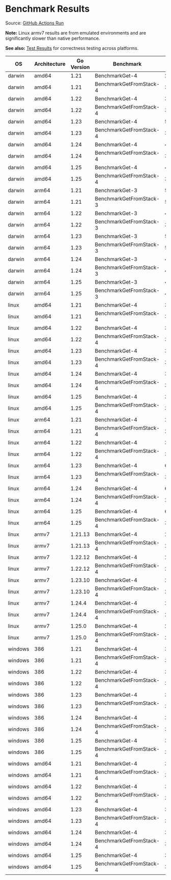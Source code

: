 # Benchmark Results

Source: [GitHub Actions Run](https://github.com/outrigdev/goid/actions/runs/16952394384/job/48047934444)

**Note:** Linux armv7 results are from emulated environments and are significantly slower than native performance.

**See also:** [Test Results](testresults.md) for correctness testing across platforms.

| OS | Architecture | Go Version | Benchmark | Iterations | ns/op |
|---|---|---|---|---|---|
| darwin | amd64 | 1.21 | BenchmarkGet-4 | 281617 | 4246 |
| darwin | amd64 | 1.21 | BenchmarkGetFromStack-4 | 311266 | 3929 |
| darwin | amd64 | 1.22 | BenchmarkGet-4 | 353326 | 3426 |
| darwin | amd64 | 1.22 | BenchmarkGetFromStack-4 | 326725 | 3515 |
| darwin | amd64 | 1.23 | BenchmarkGet-4 | 510257491 | 2.354 |
| darwin | amd64 | 1.23 | BenchmarkGetFromStack-4 | 347304 | 3407 |
| darwin | amd64 | 1.24 | BenchmarkGet-4 | 438443386 | 2.978 |
| darwin | amd64 | 1.24 | BenchmarkGetFromStack-4 | 307723 | 3916 |
| darwin | amd64 | 1.25 | BenchmarkGet-4 | 480184009 | 2.504 |
| darwin | amd64 | 1.25 | BenchmarkGetFromStack-4 | 347685 | 3821 |
| darwin | arm64 | 1.21 | BenchmarkGet-3 | 542028 | 2374 |
| darwin | arm64 | 1.21 | BenchmarkGetFromStack-3 | 540763 | 2850 |
| darwin | arm64 | 1.22 | BenchmarkGet-3 | 499723 | 3351 |
| darwin | arm64 | 1.22 | BenchmarkGetFromStack-3 | 353186 | 3278 |
| darwin | arm64 | 1.23 | BenchmarkGet-3 | 563719041 | 2.191 |
| darwin | arm64 | 1.23 | BenchmarkGetFromStack-3 | 521589 | 2312 |
| darwin | arm64 | 1.24 | BenchmarkGet-3 | 456102579 | 2.501 |
| darwin | arm64 | 1.24 | BenchmarkGetFromStack-3 | 436033 | 2681 |
| darwin | arm64 | 1.25 | BenchmarkGet-3 | 463723759 | 2.737 |
| darwin | arm64 | 1.25 | BenchmarkGetFromStack-3 | 401673 | 3349 |
| linux | amd64 | 1.21 | BenchmarkGet-4 | 377533 | 3217 |
| linux | amd64 | 1.21 | BenchmarkGetFromStack-4 | 375058 | 3173 |
| linux | amd64 | 1.22 | BenchmarkGet-4 | 368794 | 3281 |
| linux | amd64 | 1.22 | BenchmarkGetFromStack-4 | 364500 | 3247 |
| linux | amd64 | 1.23 | BenchmarkGet-4 | 384602512 | 3.143 |
| linux | amd64 | 1.23 | BenchmarkGetFromStack-4 | 377143 | 3180 |
| linux | amd64 | 1.24 | BenchmarkGet-4 | 384162895 | 3.116 |
| linux | amd64 | 1.24 | BenchmarkGetFromStack-4 | 359095 | 3309 |
| linux | amd64 | 1.25 | BenchmarkGet-4 | 385248692 | 3.117 |
| linux | amd64 | 1.25 | BenchmarkGetFromStack-4 | 362942 | 3257 |
| linux | arm64 | 1.21 | BenchmarkGet-4 | 292501 | 4066 |
| linux | arm64 | 1.21 | BenchmarkGetFromStack-4 | 293904 | 4058 |
| linux | arm64 | 1.22 | BenchmarkGet-4 | 311624 | 3834 |
| linux | arm64 | 1.22 | BenchmarkGetFromStack-4 | 314026 | 3812 |
| linux | arm64 | 1.23 | BenchmarkGet-4 | 678060669 | 1.769 |
| linux | arm64 | 1.23 | BenchmarkGetFromStack-4 | 316370 | 3765 |
| linux | arm64 | 1.24 | BenchmarkGet-4 | 678067620 | 1.769 |
| linux | arm64 | 1.24 | BenchmarkGetFromStack-4 | 297493 | 4015 |
| linux | arm64 | 1.25 | BenchmarkGet-4 | 677853956 | 1.769 |
| linux | arm64 | 1.25 | BenchmarkGetFromStack-4 | 340588 | 3521 |
| linux | armv7 | 1.21.13 | BenchmarkGet-4 | 21975 | 54786 |
| linux | armv7 | 1.21.13 | BenchmarkGetFromStack-4 | 22383 | 54206 |
| linux | armv7 | 1.22.12 | BenchmarkGet-4 | 22575 | 53237 |
| linux | armv7 | 1.22.12 | BenchmarkGetFromStack-4 | 22734 | 52224 |
| linux | armv7 | 1.23.10 | BenchmarkGet-4 | 21726 | 55565 |
| linux | armv7 | 1.23.10 | BenchmarkGetFromStack-4 | 21351 | 55053 |
| linux | armv7 | 1.24.4 | BenchmarkGet-4 | 22716 | 52393 |
| linux | armv7 | 1.24.4 | BenchmarkGetFromStack-4 | 22808 | 52463 |
| linux | armv7 | 1.25.0 | BenchmarkGet-4 | 22480 | 53489 |
| linux | armv7 | 1.25.0 | BenchmarkGetFromStack-4 | 22203 | 53753 |
| windows | 386 | 1.21 | BenchmarkGet-4 | 336234 | 3312 |
| windows | 386 | 1.21 | BenchmarkGetFromStack-4 | 395820 | 3229 |
| windows | 386 | 1.22 | BenchmarkGet-4 | 345986 | 3296 |
| windows | 386 | 1.22 | BenchmarkGetFromStack-4 | 395380 | 3304 |
| windows | 386 | 1.23 | BenchmarkGet-4 | 356799754 | 3.195 |
| windows | 386 | 1.23 | BenchmarkGetFromStack-4 | 346082 | 3475 |
| windows | 386 | 1.24 | BenchmarkGet-4 | 383640788 | 3.137 |
| windows | 386 | 1.24 | BenchmarkGetFromStack-4 | 335522 | 3366 |
| windows | 386 | 1.25 | BenchmarkGet-4 | 383506902 | 3.195 |
| windows | 386 | 1.25 | BenchmarkGetFromStack-4 | 361395 | 3305 |
| windows | amd64 | 1.21 | BenchmarkGet-4 | 390070 | 3239 |
| windows | amd64 | 1.21 | BenchmarkGetFromStack-4 | 396336 | 3283 |
| windows | amd64 | 1.22 | BenchmarkGet-4 | 356541 | 3304 |
| windows | amd64 | 1.22 | BenchmarkGetFromStack-4 | 395510 | 3302 |
| windows | amd64 | 1.23 | BenchmarkGet-4 | 373290446 | 3.117 |
| windows | amd64 | 1.23 | BenchmarkGetFromStack-4 | 353804 | 3376 |
| windows | amd64 | 1.24 | BenchmarkGet-4 | 336515743 | 3.572 |
| windows | amd64 | 1.24 | BenchmarkGetFromStack-4 | 322154 | 3509 |
| windows | amd64 | 1.25 | BenchmarkGet-4 | 384100788 | 3.168 |
| windows | amd64 | 1.25 | BenchmarkGetFromStack-4 | 369338 | 3337 |